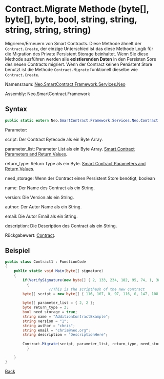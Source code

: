 # Contract.Migrate Methode (byte[], byte[], byte, bool, string, string, string, string, string)

Migrieren/Erneuern von Smart Contracts. Diese Methode ähnelt der `Contract.Create`, der einzige Unterschied ist das diese Methode Logik für die Migration des Private Persistent Storage beinhaltet. Wenn Sie diese Methode ausführen werden alle **existierenden Daten** in den Persisten Sore des neuen Contracts migriert.
Wenn der Contract keinen Persistent Store benutzt ist die Methode `Contract.Migrate` funktionell dieselbe wie `Contract.Create`.

Namensraum: [Neo.SmartContract.Framework.Services.Neo](../../neo.md)

Assembly: Neo.SmartContract.Framework

## Syntax

```c#
public static extern Neo.SmartContract.Framework.Services.Neo.Contract Migrate(byte[] script, byte[] parameter_list, byte return_type, bool need_storage, string name, string version, string author, string email, string description)
```

Parameter: 

script: Der Contract Bytecode als ein Byte Array.

parameter_list: Parameter List als ein Byte Array. [Smart Contract Parameters and Return Values](../../../../tutorial/Parameter.md).

return_type: Return Type als ein Byte. [Smart Contract Parameters and Return Values](../../../../tutorial/Parameter.md).

need_storage: Wenn der Contract einen Persistent Store benötigt, boolean

name: Der Name des Contract als ein String.

version: Die Version als ein String.

author: Der Autor Name als ein String.

email: Die Autor Email als ein String.

description: Die Description des Contract als ein String.

Rückgabewert: [Contract](../Contract.md).

## Beispiel

```c#
public class Contract1 : FunctionCode
{
    public static void Main(byte[] signature)
    {
        if(VerifySignature(new byte[] { 2, 133, 234, 182, 95, 74, 1, 38, 228, 184, 91, 78, 93, 139, 126, 48, 58, 255, 126, 251, 54, 13, 89, 95, 46, 49, 137, 187, 144, 72, 122, 213, 170 }, signature))
          {
                    //This is the scripthash of the new contract
        byte[] script = new byte[] { 116, 107, 0, 97, 116, 0, 147, 108, 118, 107, 148, 121, 116, 81, 147, 108, 118, 107, 148, 121, 147, 116, 0, 148, 140, 108, 118, 107, 148, 114, 117, 98, 3, 0, 116, 0, 148, 140, 108, 118, 107, 148, 121, 97, 116, 140, 108, 118, 107, 148, 109, 116, 108, 118, 140, 107, 148, 109, 116, 108, 118, 140, 107, 148, 109, 108, 117, 102 }; 
      
        byte[] parameter_list = { 2, 2 };
        byte return_type = 2;
        bool need_storage = true;
        string name = "AdditionContractExample";
        string version = "1";
        string author = "chris";
        string email = "chris@neo.org";
        string description = "DescriptionHere";
      
        Contract.Migrate(script, parameter_list, return_type, need_storage, name, version, author, email, description);
          }

    }
}
```



[Back](../Contract.md)
